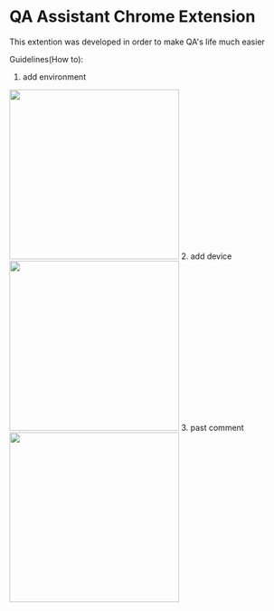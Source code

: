 # QA Assistant Chrome Extension
This extention was developed in order to make QA's life much easier 

Guidelines(How to): 
1. add environment 
<img src="https://media.giphy.com/media/pPcJebnu9Fo8Qwsla4/giphy.gif" width="300" height="300" />
2. add device
<img src="https://media.giphy.com/media/oNFG3gfqQ87YANSJMp/giphy.gif" width="300" height="300" />
3. past comment
<img src="https://media.giphy.com/media/28cXgAM5zz9zErFu4c/giphy.gif" width="300" height="300" />



